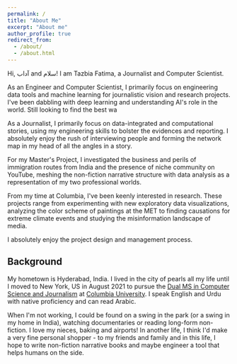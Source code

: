 ```yaml
---
permalink: /
title: "About Me"
excerpt: "About me"
author_profile: true
redirect_from: 
  - /about/
  - /about.html
---
```

Hi, آداب and سلام! I am Tazbia Fatima, a Journalist and Computer Scientist.

As an Engineer and Computer Scientist, I primarily focus on engineering data tools and machine learning for journalistic vision and research projects. I've been dabbling with deep learning and understanding AI's role in the world. Still looking to find the best wa

As a Journalist, I primarily focus on data-integrated and computational stories, using my engineering skills to bolster the evidences and reporting. 
I absolutely enjoy the rush of interviewing people and forming the network map in my head of all the angles in a story.

For my Master's Project, I investigated the business and perils of immigration routes from India and the presence of niche community on YouTube, meshing the non-fiction narrative structure with data analysis as a representation of my two professional worlds.

From my time at Columbia, I've been keenly interested in research. These projects range from experimenting with new exploratory data visualizations, analyzing the color scheme of paintings at the MET to finding causations for extreme climate events and studying the misinformation landscape of media. 

I absolutely enjoy the project design and management process.  

## Background
My hometown is Hyderabad, India. I lived in the city of pearls all my life until I moved to New York, US in August 2021 to pursue the [Dual MS in Computer Science and Journalism](https://journalism.columbia.edu/journalism-computer-science) at [Columbia University](https://www.columbia.edu). 
I speak English and Urdu with native proficiency and can read Arabic.

When I'm not working, I could be found on a swing in the park (or a swing in my home in India), watching documentaries or reading long-form non-fiction. I love my nieces, baking and airports! In another life, I think I'd make a very fine personal shopper - to my friends and family and in this life, I hope to write non-fiction narrative books and maybe engineer a tool that helps humans on the side. 


